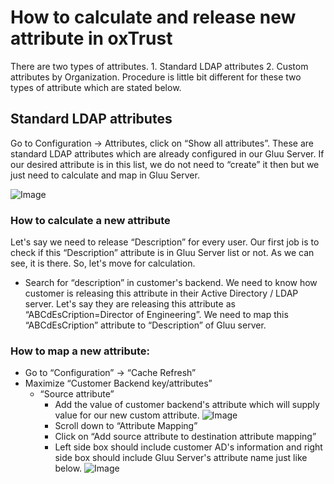 # How to calculate and release new attribute in oxTrust 

There are two types of attributes. 1. Standard LDAP attributes 2. Custom
attributes by Organization. Procedure is little bit different for these two
types of attribute which are stated below.

## Standard LDAP attributes

Go to Configuration → Attributes, click on “Show all attributes”. These are
standard LDAP attributes which are already configured in our Gluu Server. If our
desired attribute is in this list, we do not need to “create” it then but we
just need to calculate and map in Gluu Server.

![Image](https://raw.githubusercontent.com/GluuFederation/docs/master/sources/img/oxTrustConfiguration/Attribute_mapping/standard_attribute.png?raw=true)

### How to calculate a new attribute
Let's say we need to release “Description” for every user. Our first job is to check if this
“Description” attribute is in Gluu Server list or not. As we can see, it is
there. So, let's move for calculation.

* Search for “description” in customer's backend. We need to know how customer is releasing this attribute in their Active Directory / LDAP server. Let's say they are releasing this attribute as “ABCdEsCription=Director of Engineering”. We need to map this “ABCdEsCription” attribute to “Description” of Gluu server.

### How to map a new attribute:

* Go to “Configuration” → “Cache Refresh”
* Maximize “Customer Backend key/attributes”
    * “Source attribute”
        * Add the value of customer backend's attribute which will supply value for our new custom attribute.
            ![Image](https://raw.githubusercontent.com/GluuFederation/docs/master/sources/img/oxTrustConfiguration/Attribute_mapping/source_attribute.png?raw=true)
        * Scroll down to “Attribute Mapping”
        * Click on “Add source attribute to destination attribute mapping”
        * Left side box should include customer AD's information and right side box should include Gluu Server's attribute name just like below. 
            ![Image](https://raw.githubusercontent.com/GluuFederation/docs/master/sources/img/oxTrustConfiguration/Attribute_mapping/map_attribute_description.png?raw=true)
